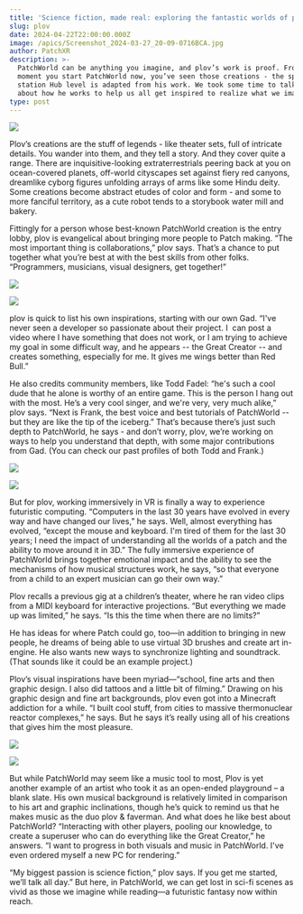 ```yaml
---
title: 'Science fiction, made real: exploring the fantastic worlds of plov'
slug: plov
date: 2024-04-22T22:00:00.000Z
image: /apics/Screenshot_2024-03-27_20-09-0716BCA.jpg
author: PatchXR
description: >-
  PatchWorld can be anything you imagine, and plov’s work is proof. From the
  moment you start PatchWorld now, you’ve seen those creations - the space
  station Hub level is adapted from his work. We took some time to talk to plov
  about how he works to help us all get inspired to realize what we imagine.
type: post
---
```


![](/apics/Screenshot_2024-03-27_20-09-0716BCA.jpg)

Plov’s creations are the stuff of legends - like theater sets, full of intricate details. You wander into them, and they tell a story. And they cover quite a range. There are inquisitive-looking extraterrestrials peering back at you on ocean-covered planets, off-world cityscapes set against fiery red canyons, dreamlike cyborg figures unfolding arrays of arms like some Hindu deity. Some creations become abstract etudes of color and form - and some to more fanciful territory, as a cute robot tends to a storybook water mill and bakery.

Fittingly for a person whose best-known PatchWorld creation is the entry lobby, plov is evangelical about bringing more people to Patch making. “The most important thing is collaborations,” plov says. That’s a chance to put together what you’re best at with the best skills from other folks. “Programmers, musicians, visual designers, get together!”

![](/apics/Screenshot_2024-03-27_20-12-50D2FE.jpg)

![](/Screenshot_2024-03-27_20-13-5511A88.jpg)

plov is quick to list his own inspirations, starting with our own Gad. “I've never seen a developer so passionate about their project. I  can post a video where I have something that does not work, or I am trying to achieve my goal in some difficult way, and he appears -- the Great Creator -- and creates something, especially for me. It gives me wings better than Red Bull.” 

He also credits community members, like Todd Fadel: “he's such a cool dude that he alone is worthy of an entire game. This is the person I hang out with the most. He’s a very cool singer, and we're very, very much alike,” plov says. “Next is Frank, the best voice and best tutorials of PatchWorld -- but they are like the tip of the iceberg.” That’s because there’s just such depth to PatchWorld, he says - and don’t worry, plov, we’re working on ways to help you understand that depth, with some major contributions from Gad. (You can check our past profiles of both Todd and Frank.) 

![](/apics/Screenshot_2024-03-27_20-05-203156.jpg)

![](/apics/Screenshot_2024-03-27_20-14-46B409.jpeg)

But for plov, working immersively in VR is finally a way to experience futuristic computing. “Computers in the last 30 years have evolved in every way and have changed our lives,” he says. Well, almost everything has evolved, “except the mouse and keyboard. I'm tired of them for the last 30 years; I need the impact of understanding all the worlds of a patch and the ability to move around it in 3D.” The fully immersive experience of PatchWorld brings together emotional impact and the ability to see the mechanisms of how musical structures work, he says, “so that everyone from a child to an expert musician can go their own way.”

Plov recalls a previous gig at a children’s theater, where he ran video clips from a MIDI keyboard for interactive projections. “But everything we made up was limited,” he says. “Is this the time when there are no limits?”

He has ideas for where Patch could go, too—in addition to bringing in new people, he dreams of being able to use virtual 3D brushes and create art in-engine. He also wants new ways to synchronize lighting and soundtrack. (That sounds like it could be an example project.)

Plov’s visual inspirations have been myriad—“school, fine arts and then graphic design. I also did tattoos and  a little bit of filming.” Drawing on his graphic design and fine art backgrounds, plov even got into a Minecraft addiction for a while. “I built cool stuff, from cities to massive thermonuclear reactor complexes,” he says. But he says it’s really using all of his creations that gives him the most pleasure. 

![](/apics/Screenshot_2024-03-27_20-08-27B7A7.jpg)

![](/apics/Screenshot_2024-03-27_20-07-0915E71.jpeg)

But while PatchWorld may seem like a music tool to most, Plov is yet another example of an artist who took it as an open-ended playground – a blank slate. His own musical background is relatively limited in comparison to his art and graphic inclinations, though he’s quick to remind us that he makes music as the duo plov & faverman. And what does he like best about PatchWorld? “Interacting with other players, pooling our knowledge, to create a superuser who can do everything like the Great Creator,” he answers. “I want to progress in both visuals and music in PatchWorld. I've even ordered myself a new PC for rendering.”

“My biggest passion is science fiction,” plov says. If you get me started, we’ll talk all day.” But here, in PatchWorld, we can get lost in sci-fi scenes as vivid as those we imagine while reading—a futuristic fantasy now within reach.
